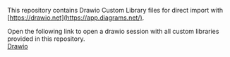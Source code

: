 This repository contains Drawio Custom Library files for direct import with [https://drawio.net](https://app.diagrams.net/).

Open the following link to open a drawio session with all custom libraries provided in this repository.<br>
[Drawio](https://app.diagrams.net/?libs=0&clibs=Uhttps%3A%2F%2Fraw.githubusercontent.com%2Fjhillenbrand%2FDataGrabber-DrawioLib%2Frefs%2Fheads%2Fmaster%2Fclibs%2FDatagrabber%20-%20Adapters.xml;Uhttps%3A%2F%2Fraw.githubusercontent.com%2Fjhillenbrand%2FDataGrabber-DrawioLib%2Frefs%2Fheads%2Fmaster%2Fclibs%2FDatagrabber%20-%20Buffers.xml;Uhttps%3A%2F%2Fraw.githubusercontent.com%2Fjhillenbrand%2FDataGrabber-DrawioLib%2Frefs%2Fheads%2Fmaster%2Fclibs%2FDatagrabber%20-%20Mappings.xml;Uhttps%3A%2F%2Fraw.githubusercontent.com%2Fjhillenbrand%2FDataGrabber-DrawioLib%2Frefs%2Fheads%2Fmaster%2Fclibs%2FDatagrabber%20-%20GrabberServices.xml;Uhttps%3A%2F%2Fraw.githubusercontent.com%2Fjhillenbrand%2FDataGrabber-DrawioLib%2Frefs%2Fheads%2Fmaster%2Fclibs%2FDatagrabber%20-%20Watchdogs.xml;Uhttps%3A%2F%2Fraw.githubusercontent.com%2Fjhillenbrand%2FDataGrabber-DrawioLib%2Frefs%2Fheads%2Fmaster%2Fclibs%2FDataGrabber%20Documents%20-%20Adapters.xml;Uhttps%3A%2F%2Fraw.githubusercontent.com%2Fjhillenbrand%2FDataGrabber-DrawioLib%2Frefs%2Fheads%2Fmaster%2Fclibs%2FDataGrabber%20Documents%20-%20GrabberServices.xml;Uhttps://raw.githubusercontent.com/jhillenbrand/DataGrabber-DrawioLib/refs/heads/master/clibs/DataGrabber%20DB%20-%20Adapters.xml;Uhttps://raw.githubusercontent.com/jhillenbrand/DataGrabber-DrawioLib/refs/heads/master/clibs/DataGrabber%20IIoT%20-%20Adapters.xml;Uhttps://raw.githubusercontent.com/jhillenbrand/DataGrabber-DrawioLib/refs/heads/master/clibs/DataGrabber%20IO%20-%20Adapters.xml;Uhttps://raw.githubusercontent.com/jhillenbrand/DataGrabber-DrawioLib/refs/heads/master/clibs/DataGrabber%20Image%20-%20Adapters.xml;Uhttps://raw.githubusercontent.com/jhillenbrand/DataGrabber-DrawioLib/refs/heads/master/clibs/DataGrabber%20Models%20-%20Adapters.xml;Uhttps://raw.githubusercontent.com/jhillenbrand/DataGrabber-DrawioLib/refs/heads/master/clibs/DataGrabber%20Models%20-%20GrabberServices.xml)
